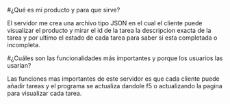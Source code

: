 #¿Qué es mi producto y para que sirve?

El servidor me crea una archivo tipo JSON en el cual el cliente puede visualizar el producto y mirar el id de la tarea la descripcion exacta de la tarea y por ultimo el estado de cada tarea para saber si esta completada o incompleta.

#¿Cuáles son las funcionalidades más importantes y porque los usuarios las usarían?

Las funciones mas importantes de este servidor es que cada cliente puede añadir tareas y el programa se actualiza dandole f5 o actualizando la pagina para visualizar cada tarea.